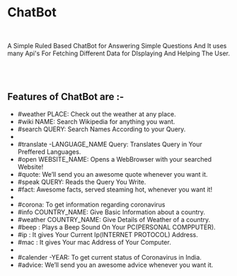 <h1>ChatBot</h1><br>
<p>A Simple Ruled Based ChatBot for Answering Simple Questions And It uses many Api's For Fetching Different Data for DIsplaying And Helping The User.<p><br><br>
<h2>Features of ChatBot are :-</h2>

<ul>
  <li> #weather PLACE: Check out the weather at any place.</li>
  
 <li> #wiki NAME: Search Wikipedia for anything you want. </li>

<li> #search QUERY: Search Names According to your Query.</li>

<li> <li> #translate -LANGUAGE_NAME Query: Translates Query in Your Preffered Languages.</li>

<li> #open WEBSITE_NAME: Opens a WebBrowser with your searched Website!</li>

<li> #quote: We’ll send you an awesome quote whenever you want it.</li>

<li> #speak QUERY: Reads the Query You Write.</li>

<li> #fact: Awesome facts, served steaming hot, whenever you want it!</li>

<li> <li> #corona: To get information regarding coronavirus </li>

<li> #info COUNTRY_NAME: Give Basic Information about a country.</li>

<li> #weather COUNTRY_NAME: Give Details of Weather of a country.</li>

<li> #beep : Plays a Beep Sound On Your PC(PERSONAL COMPPUTER). </li>

<li> #ip : It gives Your Current Ip(INTERNET PROTOCOL) Address. </li>

<li> #mac : It gives Your mac Address of Your Computer.</li>

<li> <li> #calender -YEAR: To get current status of Coronavirus in India.</li>

<li> #advice: We’ll send you an awesome advice whenever you want it.</li>

  </ul>
